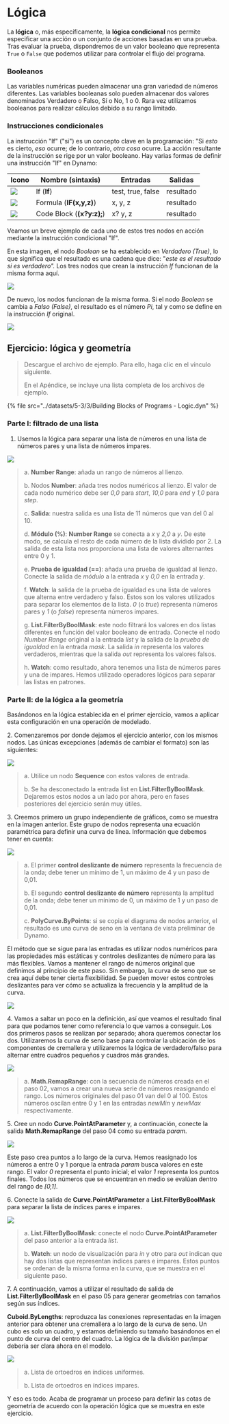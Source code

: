 # Lógica

La **lógica** o, más específicamente, la **lógica condicional** nos permite especificar una acción o un conjunto de acciones basadas en una prueba. Tras evaluar la prueba, dispondremos de un valor booleano que representa `True` o `False` que podemos utilizar para controlar el flujo del programa.

### Booleanos

Las variables numéricas pueden almacenar una gran variedad de números diferentes. Las variables booleanas solo pueden almacenar dos valores denominados Verdadero o Falso, Sí o No, 1 o 0. Rara vez utilizamos booleanos para realizar cálculos debido a su rango limitado.

### Instrucciones condicionales

La instrucción "If" ("si") es un concepto clave en la programación: "Si _esto_ es cierto, _eso_ ocurre; de lo contrario, _otra cosa_ ocurre. La acción resultante de la instrucción se rige por un valor booleano. Hay varias formas de definir una instrucción "If" en Dynamo:

| Icono                                             | Nombre (sintaxis)             | Entradas            | Salidas |
| ------------------------------------------------ | ------------------------- | ----------------- | ------- |
| ![](../images/5-1/If.jpg)                        | If (**If**)               | test, true, false | resultado  |
| ![](../images/5-1/Formula.jpg)                   | Formula (**IF(x,y,z)**)   | x, y, z           | resultado  |
| ![](<../images/5-1/CodeBlock(1)(1) (1) (1).jpg>) | Code Block (**(x?y:z);**) | x? y, z           | resultado  |

Veamos un breve ejemplo de cada uno de estos tres nodos en acción mediante la instrucción condicional "If".

En esta imagen, el nodo _Boolean_ se ha establecido en _Verdadero (True)_, lo que significa que el resultado es una cadena que dice: "_este es el resultado si es verdadero"._ Los tres nodos que crean la instrucción _If_ funcionan de la misma forma aquí.

![](../images/5-3/3/logic-conditionalstatements01false.jpg)

De nuevo, los nodos funcionan de la misma forma. Si el nodo _Boolean_ se cambia a _Falso (False)_, el resultado es el número _Pi_, tal y como se define en la instrucción _If_ original.

![](../images/5-3/3/logic-conditionalstatements02true.jpg)

## Ejercicio: lógica y geometría

> Descargue el archivo de ejemplo. Para ello, haga clic en el vínculo siguiente.
>
> En el Apéndice, se incluye una lista completa de los archivos de ejemplo.

{% file src="../datasets/5-3/3/Building Blocks of Programs - Logic.dyn" %}

### Parte I: filtrado de una lista

1. Usemos la lógica para separar una lista de números en una lista de números pares y una lista de números impares.

![](../images/5-3/3/logic-exercisepartI-01.jpg)

> a. **Number Range**: añada un rango de números al lienzo.
>
> b. Nodos **Number**: añada tres nodos numéricos al lienzo. El valor de cada nodo numérico debe ser _0,0_ para _start_, _10,0_ para _end_ y _1,0_ para _step_.
>
> c. **Salida**: nuestra salida es una lista de 11 números que van del 0 al 10.
>
> d. **Módulo (%)**: **Number Range** se conecta a _x_ y _2,0_ a _y_. De este modo, se calcula el resto de cada número de la lista dividido por 2. La salida de esta lista nos proporciona una lista de valores alternantes entre 0 y 1.
>
> e. **Prueba de igualdad (==)**: añada una prueba de igualdad al lienzo. Conecte la salida de _módulo_ a la entrada _x_ y _0,0_ en la entrada _y_.
>
> f. **Watch**: la salida de la prueba de igualdad es una lista de valores que alterna entre verdadero y falso. Estos son los valores utilizados para separar los elementos de la lista. _0_ (o _true_) representa números pares y _1_ (o _false_) representa números impares.
>
> g. **List.FilterByBoolMask**: este nodo filtrará los valores en dos listas diferentes en función del valor booleano de entrada. Conecte el nodo _Number Range_ original a la entrada _list_ y la salida de la _prueba de igualdad_ en la entrada _mask_. La salida _in_ representa los valores verdaderos, mientras que la salida _out_ representa los valores falsos.
>
> h. **Watch**: como resultado, ahora tenemos una lista de números pares y una de impares. Hemos utilizado operadores lógicos para separar las listas en patrones.

### Parte II: de la lógica a la geometría

Basándonos en la lógica establecida en el primer ejercicio, vamos a aplicar esta configuración en una operación de modelado.

2\. Comenzaremos por donde dejamos el ejercicio anterior, con los mismos nodos. Las únicas excepciones (además de cambiar el formato) son las siguientes:

![](../images/5-3/3/logic-exercisepartII-01.jpg)

> a. Utilice un nodo **Sequence** con estos valores de entrada.
>
> b. Se ha desconectado la entrada list en **List.FilterByBoolMask**. Dejaremos estos nodos a un lado por ahora, pero en fases posteriores del ejercicio serán muy útiles.

3\. Creemos primero un grupo independiente de gráficos, como se muestra en la imagen anterior. Este grupo de nodos representa una ecuación paramétrica para definir una curva de línea. Información que debemos tener en cuenta:

![](../images/5-3/3/logic-exercisepartII-02.jpg)

> a. El primer **control deslizante de número** representa la frecuencia de la onda; debe tener un mínimo de 1, un máximo de 4 y un paso de 0,01.
>
> b. El segundo **control deslizante de número** representa la amplitud de la onda; debe tener un mínimo de 0, un máximo de 1 y un paso de 0,01.
>
> c. **PolyCurve.ByPoints**: si se copia el diagrama de nodos anterior, el resultado es una curva de seno en la ventana de vista preliminar de Dynamo.

El método que se sigue para las entradas es utilizar nodos numéricos para las propiedades más estáticas y controles deslizantes de número para las más flexibles. Vamos a mantener el rango de números original que definimos al principio de este paso. Sin embargo, la curva de seno que se crea aquí debe tener cierta flexibilidad. Se pueden mover estos controles deslizantes para ver cómo se actualiza la frecuencia y la amplitud de la curva.

![](../images/5-3/3/logic-exercisepartII-03.gif)

4\. Vamos a saltar un poco en la definición, así que veamos el resultado final para que podamos tener como referencia lo que vamos a conseguir. Los dos primeros pasos se realizan por separado; ahora queremos conectar los dos. Utilizaremos la curva de seno base para controlar la ubicación de los componentes de cremallera y utilizaremos la lógica de verdadero/falso para alternar entre cuadros pequeños y cuadros más grandes.

![](../images/5-3/3/logic-exercisepartII-04.jpg)

> a. **Math.RemapRange**: con la secuencia de números creada en el paso 02, vamos a crear una nueva serie de números reasignando el rango. Los números originales del paso 01 van del 0 al 100. Estos números oscilan entre 0 y 1 en las entradas _newMin_ y _newMax_ respectivamente.

5\. Cree un nodo **Curve.PointAtParameter** y, a continuación, conecte la salida **Math.RemapRange** del paso 04 como su entrada _param_.

![](../images/5-3/3/logic-exercisepartII-05.jpg)

Este paso crea puntos a lo largo de la curva. Hemos reasignado los números a entre 0 y 1 porque la entrada _param_ busca valores en este rango. El valor _0_ representa el punto inicial; el valor _1_ representa los puntos finales. Todos los números que se encuentran en medio se evalúan dentro del rango de _[0,1]_.

6\. Conecte la salida de **Curve.PointAtParameter** a **List.FilterByBoolMask** para separar la lista de índices pares e impares.

![](../images/5-3/3/logic-exercisepartII-06.jpg)

> a. **List.FilterByBoolMask**: conecte el nodo **Curve.PointAtParameter** del paso anterior a la entrada _list_.
>
> b. **Watch**: un nodo de visualización para _in_ y otro para _out_ indican que hay dos listas que representan índices pares e impares. Estos puntos se ordenan de la misma forma en la curva, que se muestra en el siguiente paso.

7\. A continuación, vamos a utilizar el resultado de salida de **List.FilterByBoolMask** en el paso 05 para generar geometrías con tamaños según sus índices.

**Cuboid.ByLengths**: reproduzca las conexiones representadas en la imagen anterior para obtener una cremallera a lo largo de la curva de seno. Un cubo es solo un cuadro, y estamos definiendo su tamaño basándonos en el punto de curva del centro del cuadro. La lógica de la división par/impar debería ser clara ahora en el modelo.

![](../images/5-3/3/logic-exercisepartII-07.jpg)

> a. Lista de ortoedros en índices uniformes.
>
> b. Lista de ortoedros en índices impares.

Y eso es todo. Acaba de programar un proceso para definir las cotas de geometría de acuerdo con la operación lógica que se muestra en este ejercicio.
